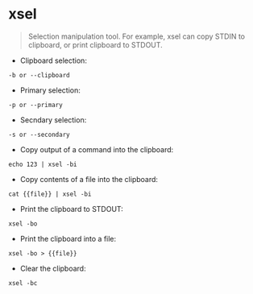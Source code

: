 # xsel

> Selection manipulation tool.
> For example, xsel can copy STDIN to clipboard, or print clipboard to STDOUT.

- Clipboard selection:

`-b or --clipboard`

- Primary selection:

`-p or --primary`

- Secndary selection:

`-s or --secondary`

- Copy output of a command into the clipboard:

`echo 123 | xsel -bi`

- Copy contents of a file into the clipboard:

`cat {{file}} | xsel -bi`

- Print the clipboard to STDOUT:

`xsel -bo`

- Print the clipboard into a file:

`xsel -bo > {{file}}`

- Clear the clipboard:

`xsel -bc`
